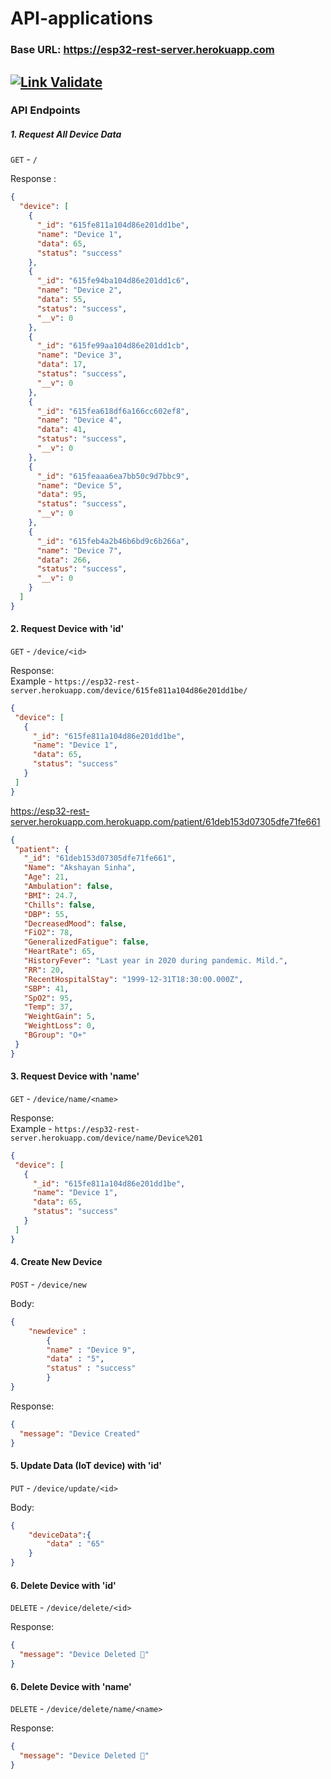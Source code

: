# API-applications

### Base URL: https://esp32-rest-server.herokuapp.com

[![Link Validate](https://github.com/hippyaki/ESP32-Rest-Server/actions/workflows/main.yml/badge.svg?branch=master)](https://github.com/hippyaki/ESP32-Rest-Server/actions/workflows/main.yml)
------------------------------------------------------------------------------------------------------------------

### API Endpoints

##### 1. Request All Device Data

`GET` - `/`

Response : 
```json
{
  "device": [
    {
      "_id": "615fe811a104d86e201dd1be",
      "name": "Device 1",
      "data": 65,
      "status": "success"
    },
    {
      "_id": "615fe94ba104d86e201dd1c6",
      "name": "Device 2",
      "data": 55,
      "status": "success",
      "__v": 0
    },
    {
      "_id": "615fe99aa104d86e201dd1cb",
      "name": "Device 3",
      "data": 17,
      "status": "success",
      "__v": 0
    },
    {
      "_id": "615fea618df6a166cc602ef8",
      "name": "Device 4",
      "data": 41,
      "status": "success",
      "__v": 0
    },
    {
      "_id": "615feaaa6ea7bb50c9d7bbc9",
      "name": "Device 5",
      "data": 95,
      "status": "success",
      "__v": 0
    },
    {
      "_id": "615feb4a2b46b6bd9c6b266a",
      "name": "Device 7",
      "data": 266,
      "status": "success",
      "__v": 0
    }
  ]
}
```

#### 2. Request Device with 'id'

`GET` - ``/device/<id>``

Response: <br>
Example - `https://esp32-rest-server.herokuapp.com/device/615fe811a104d86e201dd1be/`
           

 ```json
{
  "device": [
    {
      "_id": "615fe811a104d86e201dd1be",
      "name": "Device 1",
      "data": 65,
      "status": "success"
    }
  ]
}
 ```
https://esp32-rest-server.herokuapp.com.herokuapp.com/patient/61deb153d07305dfe71fe661
 
 ```json
{
  "patient": {
    "_id": "61deb153d07305dfe71fe661",
    "Name": "Akshayan Sinha",
    "Age": 21,
    "Ambulation": false,
    "BMI": 24.7,
    "Chills": false,
    "DBP": 55,
    "DecreasedMood": false,
    "FiO2": 78,
    "GeneralizedFatigue": false,
    "HeartRate": 65,
    "HistoryFever": "Last year in 2020 during pandemic. Mild.",
    "RR": 20,
    "RecentHospitalStay": "1999-12-31T18:30:00.000Z",
    "SBP": 41,
    "SpO2": 95,
    "Temp": 37,
    "WeightGain": 5,
    "WeightLoss": 0,
    "BGroup": "O+"
  }
}
```
 
 #### 3. Request Device with 'name'

`GET` - ``/device/name/<name>``

Response: <br>
Example - `https://esp32-rest-server.herokuapp.com/device/name/Device%201`

 ```json
{
  "device": [
    {
      "_id": "615fe811a104d86e201dd1be",
      "name": "Device 1",
      "data": 65,
      "status": "success"
    }
  ]
}
 ```

#### 4. Create New Device

`POST` - `/device/new`

Body:
```json
{
    "newdevice" : 
        {
        "name" : "Device 9",
        "data" : "5",
        "status" : "success"
        }
}
```
Response:
```json
{
  "message": "Device Created"
}
```

#### 5. Update Data (IoT device) with 'id'

`PUT` - `/device/update/<id>`

Body:
```json
{
    "deviceData":{
        "data" : "65"
    }
}
```

#### 6. Delete Device with 'id'

`DELETE` - `/device/delete/<id>`

Response:
```json
{
  "message": "Device Deleted 🔪"
}
```

#### 6. Delete Device with 'name'

`DELETE` - `/device/delete/name/<name>`

Response:
```json
{
  "message": "Device Deleted 🔪"
}
```
